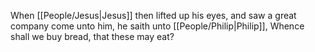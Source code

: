 When [[People/Jesus\|Jesus]] then lifted up his eyes, and saw a great company come unto him, he saith unto [[People/Philip\|Philip]], Whence shall we buy bread, that these may eat?
